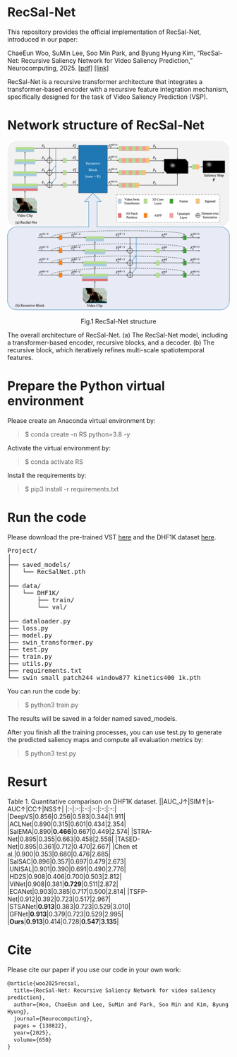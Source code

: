 # RecSal-Net

This repository provides the official implementation of RecSal-Net, introduced in our paper:

ChaeEun Woo, SuMin Lee, Soo Min Park, and Byung Hyung Kim,
“RecSal-Net: Recursive Saliency Network for Video Saliency Prediction,” Neurocomputing, 2025. [[pdf]](https://drive.google.com/file/d/1ORnd-DOUdnswFdbK5MxwNlGsBUKuQLLY) [[link]](https://www.sciencedirect.com/science/article/pii/S0925231225014948) 


RecSal-Net is a recursive transformer architecture that integrates a transformer-based encoder with a recursive feature integration mechanism, specifically designed for the task of Video Saliency Prediction (VSP).

# Network structure of RecSal-Net

<div align="center">
<img src="./images/Fig1.png" alt="RecSal-Net structure" width=600>

Fig.1 RecSal-Net structure
</div>

The overall architecture of RecSal-Net. (a) The RecSal-Net model, including a transformer-based encoder, recursive blocks, and a decoder. (b) The recursive block, which iteratively refines multi-scale spatiotemporal features.

# Prepare the Python virtual environment

Please create an Anaconda virtual environment by:

> $ conda create -n RS python=3.8 -y

Activate the virtual environment by:

> $ conda activate RS

Install the requirements by:

> $ pip3 install -r requirements.txt

# Run the code

Please download the pre-trained VST [here](https://github.com/Zhongdao/Video-Swin-Transformer) and the DHF1K dataset [here](https://github.com/wenguanwang/DHF1K).

<pre>
Project/
│
├── saved_models/
│   └── RecSalNet.pth
│
├── data/
│   └── DHF1K/
│       ├── train/
│       └── val/
│
├── dataloader.py
├── loss.py
├── model.py
├── swin_transformer.py
├── test.py
├── train.py
├── utils.py
├── requirements.txt
└── swin_small_patch244_window877_kinetics400_1k.pth
</pre>

You can run the code by:
> $ python3 train.py

The results will be saved in a folder named saved_models.

After you finish all the training processes, you can use test.py to generate the predicted saliency maps and compute all evaluation metrics by:
> $ python3 test.py

# Resurt
Table 1. Quantitative comparison on DHF1K dataset.
||AUC_J↑|SIM↑|s-AUC↑|CC↑|NSS↑|
|:-|:-:|:-:|:-:|:-:|:-:|
|DeepVS|0.856|0.256|0.583|0.344|1.911|
|ACLNet|0.890|0.315|0.601|0.434|2.354|
|SalEMA|0.890|**0.466**|0.667|0.449|2.574|
|STRA-Net|0.895|0.355|0.663|0.458|2.558|
|TASED-Net|0.895|0.361|0.712|0.470|2.667|
|Chen et al.|0.900|0.353|0.680|0.476|2.685|
|SalSAC|0.896|0.357|0.697|0.479|2.673|
|UNISAL|0.901|0.390|0.691|0.490|2.776|
|HD2S|0.908|0.406|0.700|0.503|2.812|
|ViNet|0.908|0.381|**0.729**|0.511|2.872|
|ECANet|0.903|0.385|0.717|0.500|2.814|
|TSFP-Net|0.912|0.392|0.723|0.517|2.967|
|STSANet|**0.913**|0.383|0.723|0.529|3.010|
|GFNet|**0.913**|0.379|0.723|0.529|2.995|
|**Ours**|**0.913**|0.414|0.728|**0.547**|**3.135**|

# Cite

Please cite our paper if you use our code in your own work:
```
@article{woo2025recsal,
  title={RecSal-Net: Recursive Saliency Network for video saliency prediction},
  author={Woo, ChaeEun and Lee, SuMin and Park, Soo Min and Kim, Byung Hyung},
  journal={Neurocomputing},
  pages = {130822},
  year={2025},
  volume={650}
}

```
